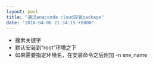 ```yaml
---
layout: post
title: "通过anaconda cloud安装package"
date: "2018-04-08 21:34:15 +0800"
---
```


* 搜索关键字
* 默认安装到“root”环境之下
* 如果需要指定环境名，在安装命令之后附加  -n env_name
